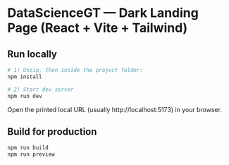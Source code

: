 # DataScienceGT — Dark Landing Page (React + Vite + Tailwind)

## Run locally
```bash
# 1) Unzip, then inside the project folder:
npm install

# 2) Start dev server
npm run dev
```

Open the printed local URL (usually http://localhost:5173) in your browser.

## Build for production
```bash
npm run build
npm run preview
```
